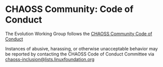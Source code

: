# CHAOSS Community: Code of Conduct

The Evolution Working Group follows the [CHAOSS Community Code of Conduct](https://github.com/chaoss/governance/blob/master/code-of-conduct.md)

Instances of abusive, harassing, or otherwise unacceptable behavior may be reported by contacting the CHAOSS Code of Conduct Committee via  <chaoss-inclusion@lists.linuxfoundation.org>
